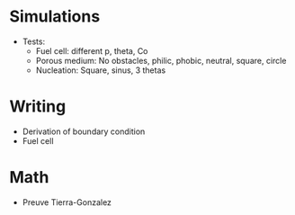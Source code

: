 # Simulations
- Tests:
  * Fuel cell: different p, theta, Co
  * Porous medium: No obstacles, philic, phobic, neutral, square, circle
  * Nucleation: Square, sinus, 3 thetas


# Writing
- Derivation of boundary condition
- Fuel cell

# Math
- Preuve Tierra-Gonzalez
